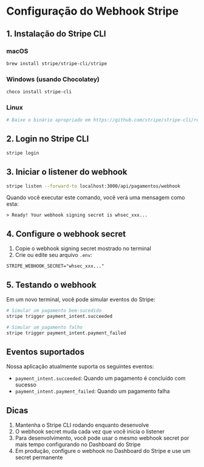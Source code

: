 # Configuração do Webhook Stripe

## 1. Instalação do Stripe CLI

### macOS
```bash
brew install stripe/stripe-cli/stripe
```

### Windows (usando Chocolatey)
```bash
choco install stripe-cli
```

### Linux
```bash
# Baixe o binário apropriado em https://github.com/stripe/stripe-cli/releases/latest
```

## 2. Login no Stripe CLI
```bash
stripe login
```

## 3. Iniciar o listener do webhook
```bash
stripe listen --forward-to localhost:3000/api/pagamentos/webhook
```

Quando você executar este comando, você verá uma mensagem como esta:
```
> Ready! Your webhook signing secret is whsec_xxx...
```

## 4. Configure o webhook secret

1. Copie o webhook signing secret mostrado no terminal
2. Crie ou edite seu arquivo `.env`:
```env
STRIPE_WEBHOOK_SECRET="whsec_xxx..."
```

## 5. Testando o webhook

Em um novo terminal, você pode simular eventos do Stripe:

```bash
# Simular um pagamento bem-sucedido
stripe trigger payment_intent.succeeded

# Simular um pagamento falho
stripe trigger payment_intent.payment_failed
```

## Eventos suportados

Nossa aplicação atualmente suporta os seguintes eventos:
- `payment_intent.succeeded`: Quando um pagamento é concluído com sucesso
- `payment_intent.payment_failed`: Quando um pagamento falha

## Dicas

1. Mantenha o Stripe CLI rodando enquanto desenvolve
2. O webhook secret muda cada vez que você inicia o listener
3. Para desenvolvimento, você pode usar o mesmo webhook secret por mais tempo configurando no Dashboard do Stripe
4. Em produção, configure o webhook no Dashboard do Stripe e use um secret permanente 